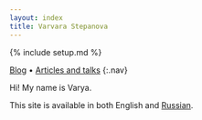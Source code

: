 ```yaml
---
layout: index
title: Varvara Stepanova
---
```

{% include setup.md %}

[Blog](en/issues/) • [Articles and talks](en/content)
{:.nav}

Hi! My name is Varya.

This site is available in both English and [Russian](/ru).

